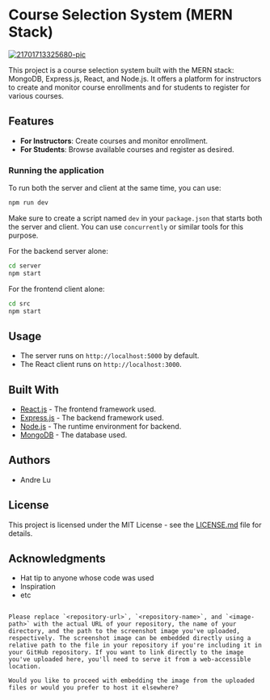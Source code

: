 # Course Selection System (MERN Stack)

<a href="https://ibb.co/Rg57rVd"><img src="https://i.ibb.co/0nwQ4dv/21701713325680-pic.png" alt="21701713325680-pic" border="0" /></a>

This project is a course selection system built with the MERN stack: MongoDB, Express.js, React, and Node.js. It offers a platform for instructors to create and monitor course enrollments and for students to register for various courses.

## Features

- **For Instructors**: Create courses and monitor enrollment.
- **For Students**: Browse available courses and register as desired.


### Running the application

To run both the server and client at the same time, you can use:

```bash
npm run dev
```

Make sure to create a script named `dev` in your `package.json` that starts both the server and client. You can use `concurrently` or similar tools for this purpose.

For the backend server alone:

```bash
cd server
npm start
```

For the frontend client alone:

```bash
cd src
npm start
```

## Usage

- The server runs on `http://localhost:5000` by default.
- The React client runs on `http://localhost:3000`.

## Built With

- [React.js](https://reactjs.org/) - The frontend framework used.
- [Express.js](https://expressjs.com/) - The backend framework used.
- [Node.js](https://nodejs.org/) - The runtime environment for backend.
- [MongoDB](https://www.mongodb.com/) - The database used.

## Authors

- Andre Lu

## License

This project is licensed under the MIT License - see the [LICENSE.md](LICENSE) file for details.

## Acknowledgments

- Hat tip to anyone whose code was used
- Inspiration
- etc
```

Please replace `<repository-url>`, `<repository-name>`, and `<image-path>` with the actual URL of your repository, the name of your directory, and the path to the screenshot image you've uploaded, respectively. The screenshot image can be embedded directly using a relative path to the file in your repository if you're including it in your GitHub repository. If you want to link directly to the image you've uploaded here, you'll need to serve it from a web-accessible location.

Would you like to proceed with embedding the image from the uploaded files or would you prefer to host it elsewhere?
